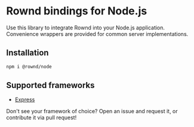 # Rownd bindings for Node.js

Use this library to integrate Rownd into your Node.js application. Convenience wrappers are provided
for common server implementations.

## Installation

```bash
npm i @rownd/node
```

## Supported frameworks

- [Express](#framework-express)

Don't see your framework of choice? Open an issue and request it, or contribute it via pull request!